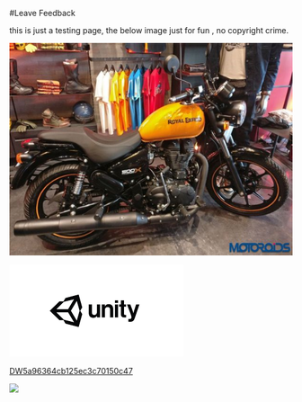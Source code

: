 #Leave Feedback

<div id="feedback-container"></div>
this is just a testing page,
the below image just for fun , no copyright crime.

![abc](Images/DW5b03dbed7a99050cec46d1ea.png)



![abc](Images/DW5a963922d2f2b83b4ce3e9c6.png)


[DW5a96364cb125ec3c70150c47](Examples/DW5a96364cb125ec3c70150c47.cs)

![](https://images.pexels.com/photos/67636/rose-blue-flower-rose-blooms-67636.jpeg)
